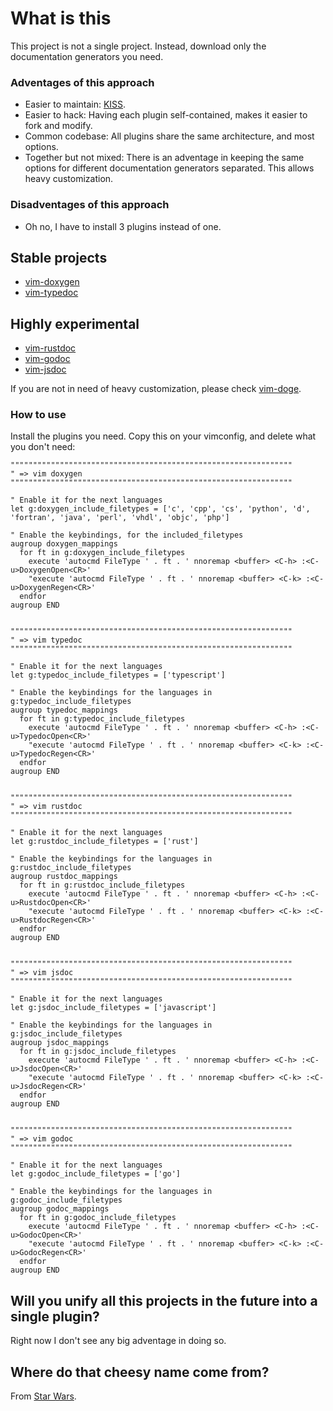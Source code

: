 # What is this
This project is not a single project. Instead, download only the documentation generators you need.

### Adventages of this approach

* Easier to maintain: [KISS](https://en.wikipedia.org/wiki/KISS_principle).
* Easier to hack: Having each plugin self-contained, makes it easier to fork and modify.
* Common codebase: All plugins share the same architecture, and most options.
* Together but not mixed: There is an adventage in keeping the same options for different documentation generators separated. This allows heavy customization.

### Disadventages of this approach

* Oh no, I have to install 3 plugins instead of one.

## Stable projects

* [vim-doxygen](https://github.com/Zeioth/vim-doxygen)
* [vim-typedoc](https://github.com/Zeioth/vim-typedoc)

## Highly experimental

* [vim-rustdoc](https://github.com/Zeioth/vim-rustdoc)
* [vim-godoc](https://github.com/Zeioth/vim-godoc)
* [vim-jsdoc](https://github.com/Zeioth/vim-jsdoc)

If you are not in need of heavy customization, please check [vim-doge](https://github.com/kkoomen/vim-doge).

### How to use

Install the plugins you need. Copy this on your vimconfig, and delete what you don't need:

```
"""""""""""""""""""""""""""""""""""""""""""""""""""""""""""""""
" => vim doxygen
"""""""""""""""""""""""""""""""""""""""""""""""""""""""""""""""

" Enable it for the next languages
let g:doxygen_include_filetypes = ['c', 'cpp', 'cs', 'python', 'd', 'fortran', 'java', 'perl', 'vhdl', 'objc', 'php']

" Enable the keybindings, for the included_filetypes
augroup doxygen_mappings
  for ft in g:doxygen_include_filetypes
    execute 'autocmd FileType ' . ft . ' nnoremap <buffer> <C-h> :<C-u>DoxygenOpen<CR>'
    "execute 'autocmd FileType ' . ft . ' nnoremap <buffer> <C-k> :<C-u>DoxygenRegen<CR>'
  endfor
augroup END


"""""""""""""""""""""""""""""""""""""""""""""""""""""""""""""""
" => vim typedoc
"""""""""""""""""""""""""""""""""""""""""""""""""""""""""""""""

" Enable it for the next languages
let g:typedoc_include_filetypes = ['typescript']

" Enable the keybindings for the languages in g:typedoc_include_filetypes
augroup typedoc_mappings
  for ft in g:typedoc_include_filetypes
    execute 'autocmd FileType ' . ft . ' nnoremap <buffer> <C-h> :<C-u>TypedocOpen<CR>'
    "execute 'autocmd FileType ' . ft . ' nnoremap <buffer> <C-k> :<C-u>TypedocRegen<CR>'
  endfor
augroup END


"""""""""""""""""""""""""""""""""""""""""""""""""""""""""""""""
" => vim rustdoc
"""""""""""""""""""""""""""""""""""""""""""""""""""""""""""""""

" Enable it for the next languages
let g:rustdoc_include_filetypes = ['rust']

" Enable the keybindings for the languages in g:rustdoc_include_filetypes
augroup rustdoc_mappings
  for ft in g:rustdoc_include_filetypes
    execute 'autocmd FileType ' . ft . ' nnoremap <buffer> <C-h> :<C-u>RustdocOpen<CR>'
    "execute 'autocmd FileType ' . ft . ' nnoremap <buffer> <C-k> :<C-u>RustdocRegen<CR>'
  endfor
augroup END


"""""""""""""""""""""""""""""""""""""""""""""""""""""""""""""""
" => vim jsdoc
"""""""""""""""""""""""""""""""""""""""""""""""""""""""""""""""

" Enable it for the next languages
let g:jsdoc_include_filetypes = ['javascript']

" Enable the keybindings for the languages in g:jsdoc_include_filetypes
augroup jsdoc_mappings
  for ft in g:jsdoc_include_filetypes
    execute 'autocmd FileType ' . ft . ' nnoremap <buffer> <C-h> :<C-u>JsdocOpen<CR>'
    "execute 'autocmd FileType ' . ft . ' nnoremap <buffer> <C-k> :<C-u>JsdocRegen<CR>'
  endfor
augroup END


"""""""""""""""""""""""""""""""""""""""""""""""""""""""""""""""
" => vim godoc
"""""""""""""""""""""""""""""""""""""""""""""""""""""""""""""""

" Enable it for the next languages
let g:godoc_include_filetypes = ['go']

" Enable the keybindings for the languages in g:godoc_include_filetypes
augroup godoc_mappings
  for ft in g:godoc_include_filetypes
    execute 'autocmd FileType ' . ft . ' nnoremap <buffer> <C-h> :<C-u>GodocOpen<CR>'
    "execute 'autocmd FileType ' . ft . ' nnoremap <buffer> <C-k> :<C-u>GodocRegen<CR>'
  endfor
augroup END
```
## Will you unify all this projects in the future into a single plugin? 
Right now I don't see any big adventage in doing so.

## Where do that cheesy name come from?
From [Star Wars](https://starwars.fandom.com/wiki/Dooku).
